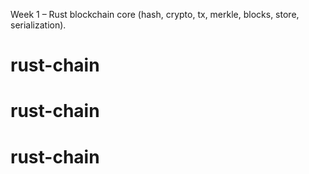Week 1 – Rust blockchain core (hash, crypto, tx, merkle, blocks, store, serialization).
# rust-chain
# rust-chain
# rust-chain
